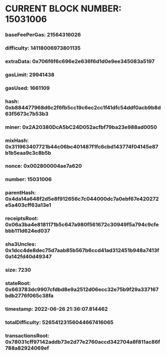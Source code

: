 # CURRENT BLOCK NUMBER: 15031006

### baseFeePerGas: 21564316026
### difficulty: 14118006973801135
### extraData: 0x706f6f6c696e2e636f6d1d0e9ee345083a5197
### gasLimit: 29941438
### gasUsed: 1661109
### hash: 0xb884477968d6c2f6fb5cc19c6ec2cc1f41dfc54ddf0acb9b8d63f5673c7b53b3
### miner: 0x2A20380DcA5bC24D052acfbf79ba23e988ad0050
### mixHash: 0x311963407721b44c06bc401487f1fc6cbd143774f04145e87b1b5eaa9c3c8b5b
### nonce: 0x002800004ae7a620
### number: 15031006
### parentHash: 0x4da14a648f2d5e8f912656c7c044000dc7a0ebf67e420272e5a403cff63a13e1
### receiptsRoot: 0x06a3ba4e8181171b5c647a980f561672c30949f5a794c9cfebbb111d624ed037
### sha3Uncles: 0x1dcc4de8dec75d7aab85b567b6ccd41ad312451b948a7413f0a142fd40d49347
### size: 7230
### stateRoot: 0x663783dc9907cfdbd8e9a2512d06ecc32e75b9f29a337167bdb2776f065c38fa
### timestamp: 2022-06-26 21:36:07.814462
### totalDifficulty: 52654123156044667416065
### transactionsRoot: 0x78031cff97142addb73e2d77e2760accd342704a8f811ac86f788a82924069ef
